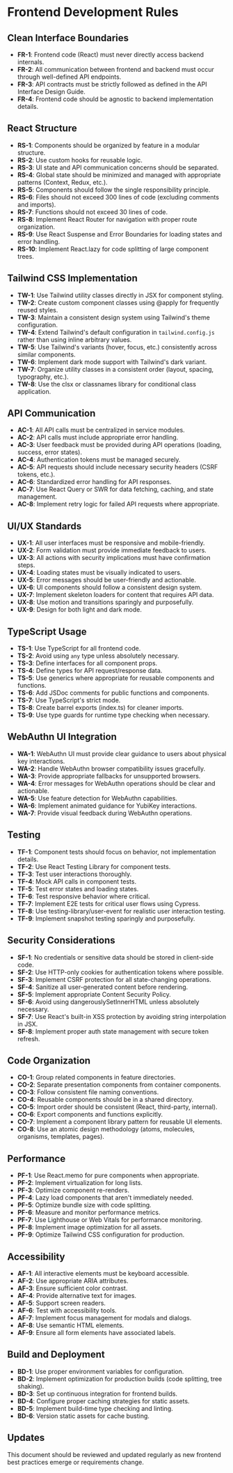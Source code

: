 # Frontend Development Rules

## Clean Interface Boundaries

- **FR-1**: Frontend code (React) must never directly access backend internals.
- **FR-2**: All communication between frontend and backend must occur through well-defined API endpoints.
- **FR-3**: API contracts must be strictly followed as defined in the API Interface Design Guide.
- **FR-4**: Frontend code should be agnostic to backend implementation details.

## React Structure

- **RS-1**: Components should be organized by feature in a modular structure.
- **RS-2**: Use custom hooks for reusable logic.
- **RS-3**: UI state and API communication concerns should be separated.
- **RS-4**: Global state should be minimized and managed with appropriate patterns (Context, Redux, etc.).
- **RS-5**: Components should follow the single responsibility principle.
- **RS-6**: Files should not exceed 300 lines of code (excluding comments and imports).
- **RS-7**: Functions should not exceed 30 lines of code.
- **RS-8**: Implement React Router for navigation with proper route organization.
- **RS-9**: Use React Suspense and Error Boundaries for loading states and error handling.
- **RS-10**: Implement React.lazy for code splitting of large component trees.

## Tailwind CSS Implementation

- **TW-1**: Use Tailwind utility classes directly in JSX for component styling.
- **TW-2**: Create custom component classes using @apply for frequently reused styles.
- **TW-3**: Maintain a consistent design system using Tailwind's theme configuration.
- **TW-4**: Extend Tailwind's default configuration in `tailwind.config.js` rather than using inline arbitrary values.
- **TW-5**: Use Tailwind's variants (hover, focus, etc.) consistently across similar components.
- **TW-6**: Implement dark mode support with Tailwind's dark variant.
- **TW-7**: Organize utility classes in a consistent order (layout, spacing, typography, etc.).
- **TW-8**: Use the clsx or classnames library for conditional class application.

## API Communication

- **AC-1**: All API calls must be centralized in service modules.
- **AC-2**: API calls must include appropriate error handling.
- **AC-3**: User feedback must be provided during API operations (loading, success, error states).
- **AC-4**: Authentication tokens must be managed securely.
- **AC-5**: API requests should include necessary security headers (CSRF tokens, etc.).
- **AC-6**: Standardized error handling for API responses.
- **AC-7**: Use React Query or SWR for data fetching, caching, and state management.
- **AC-8**: Implement retry logic for failed API requests where appropriate.

## UI/UX Standards

- **UX-1**: All user interfaces must be responsive and mobile-friendly.
- **UX-2**: Form validation must provide immediate feedback to users.
- **UX-3**: All actions with security implications must have confirmation steps.
- **UX-4**: Loading states must be visually indicated to users.
- **UX-5**: Error messages should be user-friendly and actionable.
- **UX-6**: UI components should follow a consistent design system.
- **UX-7**: Implement skeleton loaders for content that requires API data.
- **UX-8**: Use motion and transitions sparingly and purposefully.
- **UX-9**: Design for both light and dark mode.

## TypeScript Usage

- **TS-1**: Use TypeScript for all frontend code.
- **TS-2**: Avoid using `any` type unless absolutely necessary.
- **TS-3**: Define interfaces for all component props.
- **TS-4**: Define types for API request/response data.
- **TS-5**: Use generics where appropriate for reusable components and functions.
- **TS-6**: Add JSDoc comments for public functions and components.
- **TS-7**: Use TypeScript's strict mode.
- **TS-8**: Create barrel exports (index.ts) for cleaner imports.
- **TS-9**: Use type guards for runtime type checking when necessary.

## WebAuthn UI Integration

- **WA-1**: WebAuthn UI must provide clear guidance to users about physical key interactions.
- **WA-2**: Handle WebAuthn browser compatibility issues gracefully.
- **WA-3**: Provide appropriate fallbacks for unsupported browsers.
- **WA-4**: Error messages for WebAuthn operations should be clear and actionable.
- **WA-5**: Use feature detection for WebAuthn capabilities.
- **WA-6**: Implement animated guidance for YubiKey interactions.
- **WA-7**: Provide visual feedback during WebAuthn operations.

## Testing

- **TF-1**: Component tests should focus on behavior, not implementation details.
- **TF-2**: Use React Testing Library for component tests.
- **TF-3**: Test user interactions thoroughly.
- **TF-4**: Mock API calls in component tests.
- **TF-5**: Test error states and loading states.
- **TF-6**: Test responsive behavior where critical.
- **TF-7**: Implement E2E tests for critical user flows using Cypress.
- **TF-8**: Use testing-library/user-event for realistic user interaction testing.
- **TF-9**: Implement snapshot testing sparingly and purposefully.

## Security Considerations

- **SF-1**: No credentials or sensitive data should be stored in client-side code.
- **SF-2**: Use HTTP-only cookies for authentication tokens where possible.
- **SF-3**: Implement CSRF protection for all state-changing operations.
- **SF-4**: Sanitize all user-generated content before rendering.
- **SF-5**: Implement appropriate Content Security Policy.
- **SF-6**: Avoid using dangerouslySetInnerHTML unless absolutely necessary.
- **SF-7**: Use React's built-in XSS protection by avoiding string interpolation in JSX.
- **SF-8**: Implement proper auth state management with secure token refresh.

## Code Organization

- **CO-1**: Group related components in feature directories.
- **CO-2**: Separate presentation components from container components.
- **CO-3**: Follow consistent file naming conventions.
- **CO-4**: Reusable components should be in a shared directory.
- **CO-5**: Import order should be consistent (React, third-party, internal).
- **CO-6**: Export components and functions explicitly.
- **CO-7**: Implement a component library pattern for reusable UI elements.
- **CO-8**: Use an atomic design methodology (atoms, molecules, organisms, templates, pages).

## Performance

- **PF-1**: Use React.memo for pure components when appropriate.
- **PF-2**: Implement virtualization for long lists.
- **PF-3**: Optimize component re-renders.
- **PF-4**: Lazy load components that aren't immediately needed.
- **PF-5**: Optimize bundle size with code splitting.
- **PF-6**: Measure and monitor performance metrics.
- **PF-7**: Use Lighthouse or Web Vitals for performance monitoring.
- **PF-8**: Implement image optimization for all assets.
- **PF-9**: Optimize Tailwind CSS configuration for production.

## Accessibility

- **AF-1**: All interactive elements must be keyboard accessible.
- **AF-2**: Use appropriate ARIA attributes.
- **AF-3**: Ensure sufficient color contrast.
- **AF-4**: Provide alternative text for images.
- **AF-5**: Support screen readers.
- **AF-6**: Test with accessibility tools.
- **AF-7**: Implement focus management for modals and dialogs.
- **AF-8**: Use semantic HTML elements.
- **AF-9**: Ensure all form elements have associated labels.

## Build and Deployment

- **BD-1**: Use proper environment variables for configuration.
- **BD-2**: Implement optimization for production builds (code splitting, tree shaking).
- **BD-3**: Set up continuous integration for frontend builds.
- **BD-4**: Configure proper caching strategies for static assets.
- **BD-5**: Implement build-time type checking and linting.
- **BD-6**: Version static assets for cache busting.

## Updates
This document should be reviewed and updated regularly as new frontend best practices emerge or requirements change. 